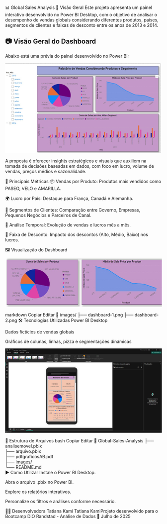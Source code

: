 📊 Global Sales Analysis
📝 Visão Geral
Este projeto apresenta um painel interativo desenvolvido no Power BI Desktop, com o objetivo de analisar o desempenho de vendas globais considerando diferentes produtos, países, segmentos de clientes e faixas de desconto entre os anos de 2013 e 2014.


## 📷 Visão Geral do Dashboard

Abaixo está uma prévia do painel desenvolvido no Power BI:

![Dashboard de Vendas](/graficoA.jpg)


A proposta é oferecer insights estratégicos e visuais que auxiliem na tomada de decisões baseadas em dados, com foco em lucro, volume de vendas, preços médios e sazonalidade.

📌 Principais Métricas
📦 Vendas por Produto: Produtos mais vendidos como PASEO, VELO e AMARILLA.

🌍 Lucro por País: Destaque para França, Canadá e Alemanha.

🧾 Segmentos de Clientes: Comparação entre Governo, Empresas, Pequenos Negócios e Parceiros de Canal.

📅 Análise Temporal: Evolução de vendas e lucros mês a mês.

💸 Faixa de Desconto: Impacto dos descontos (Alto, Médio, Baixo) nos lucros.

🖼️ Visualização do Dashboard



![Dashboard de Vendas](/graficoB.jpg)

markdown
Copiar
Editar
📂 images/
├── dashboard-1.png
├── dashboard-2.png
🛠️ Tecnologias Utilizadas
Power BI Desktop

Dados fictícios de vendas globais

Gráficos de colunas, linhas, pizza e segmentações dinâmicas


![Dashboard de Vendas](/telamovel.jpg)


📁 Estrutura de Arquivos
bash
Copiar
Editar
📁 Global-Sales-Analysis
├── analisemovel.pbix              
├── arquivo.pbix                   
├── pdfgraficosAB.pdf              
├── images/                        
└── README.md                      
▶️ Como Utilizar
Instale o Power BI Desktop.

Abra o arquivo .pbix no Power BI.

Explore os relatórios interativos.

Personalize os filtros e análises conforme necessário.

👩‍💻 Desenvolvedora  Tatiana Kami
Tatiana KamiProjeto desenvolvido para o Bootcamp DIO Randstad - Análise de Dados
📆 Julho de 2025